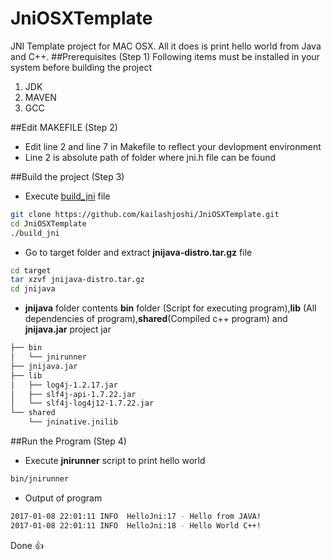 # JniOSXTemplate
JNI Template project for MAC OSX. All it does is print hello world from Java and C++.
##Prerequisites (Step 1)
Following items must be installed in your system before building the project

1.  JDK 
2.  MAVEN
3.  GCC

##Edit MAKEFILE (Step 2)

* Edit line 2 and line 7 in Makefile to reflect your devlopment environment
* Line 2 is  absolute path of folder where jni.h file can be found

##Build the project (Step 3)

* Execute [build_jni](https://github.com/kailashjoshi/JniOSXTemplate/blob/master/build_jni) file 
```bash
git clone https://github.com/kailashjoshi/JniOSXTemplate.git
cd JniOSXTemplate
./build_jni
```
* Go to target folder and extract **jnijava-distro.tar.gz** file
```bash
cd target
tar xzvf jnijava-distro.tar.gz
cd jnijava
```
* **jnijava** folder contents **bin** folder (Script for executing program),**lib** (All dependencies of program),**shared**(Compiled c++ program) and **jnijava.jar** project jar
```bash
├── bin
│   └── jnirunner
├── jnijava.jar
├── lib
│   ├── log4j-1.2.17.jar
│   ├── slf4j-api-1.7.22.jar
│   └── slf4j-log4j12-1.7.22.jar
└── shared
    └── jninative.jnilib
 ```
 
##Run the Program (Step 4)
* Execute **jnirunner** script to print hello world
```bash
bin/jnirunner
```
* Output of program
```bash
2017-01-08 22:01:11 INFO  HelloJni:17 - Hello from JAVA!
2017-01-08 22:01:11 INFO  HelloJni:18 - Hello World C++!
```
Done :+1:

